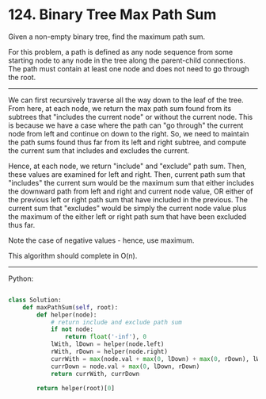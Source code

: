 # 124. Binary Tree Max Path Sum

Given a non-empty binary tree, find the maximum path sum.

For this problem, a path is defined as any node sequence from some starting
node to any node in the tree along the parent-child connections. The path must
contain at least one node and does not need to go through the root.

---

We can first recursively traverse all the way down to the leaf of the tree.
From here, at each node, we return the max path sum found from its subtrees
that "includes the current node" or without the current node. This is because
we have a case where the path can "go through" the current node from left and
continue on down to the right. So, we need to maintain the path sums found thus
far from its left and right subtree, and compute the current sum that includes
and excludes the current.

Hence, at each node, we return "include" and "exclude" path sum. Then, these
values are examined for left and right. Then, current path sum that "includes"
the current sum would be the maximum sum that either includes the downward path
from left and right and current node value, OR either of the previous left or
right path sum that have included in the previous. The current sum that
"excludes" would be simply the current node value plus the maximum of the
either left or right path sum that have been excluded thus far.

Note the case of negative values - hence, use maximum.

This algorithm should complete in O(n).

---

Python:

```python

class Solution:
    def maxPathSum(self, root):
        def helper(node):
            # return include and exclude path sum
            if not node:
                return float('-inf'), 0
            lWith, lDown = helper(node.left)
            rWith, rDown = helper(node.right)
            currWith = max(node.val + max(0, lDown) + max(0, rDown), lWith, rWith)
            currDown = node.val + max(0, lDown, rDown)
            return currWith, currDown

        return helper(root)[0]
```
